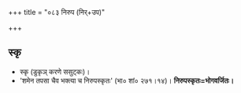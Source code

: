+++
title = "०८३ निरुप (निर्+उप)"

+++

## स्कृ 
- स्कृ (डुकृञ् करणे ससुट्कः)।
- 'शमेन तपसा चैव भक्त्या च निरुपस्कृतः' (भा० शां० २७१।१४)। **निरुपस्कृतः=भोगवर्जितः।**
